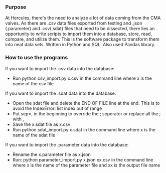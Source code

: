 ### Purpose
At Hercules, there's the need to analyze a lot of data coming from the CMA valves. As there are .csv data files exported from testing and .json (.parameter) and .csv(.sdat) files that need to be dissected, there lies an opportunity to write scripts to import them into a database, store, read, compare, and utilize them. 
This is the software package to transform them into neat data sets.
Written in Python and SQL. Also used Pandas library.

### How to use the programs
If you want to import the .csv data into the database: 
- Run python csv_import.py x.csv in the command line where x is the name of the csv file

If you want to import the .sdat data into the database:
- Open the sdat file and delete the END OF FILE line at the end. This is to avoid the IndexError: list index out of range
- Put sep=, in the beginning to override the ; seperator or replace all the ; with ,
- Save the x.sdat file as x.csv
- Run python sdat_import.py x.sdat in the command line where x is the name of the sdat file

If you want to import the .parameter data into the database:
- Rename the x.parameter file as x.json
- Run: python parameter_import.py x.json xx.csv in the command line where x is the name of the parameter file and xx is the output file name
